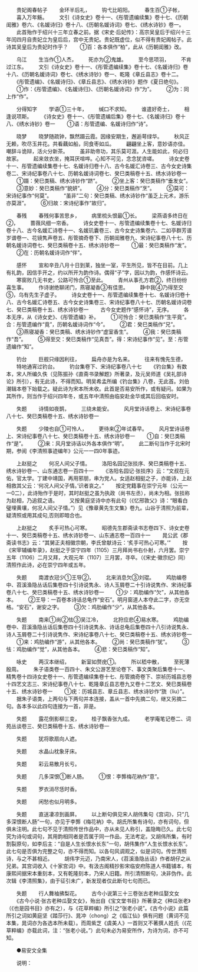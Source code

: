 <!-- { "loadSidebar": true } -->
　　贵妃阁春帖子 
　　金环半后礼， 
　　钩弋比昭阳。 
　　春生百①子帐， 
　　喜入万年觞。 
　　文引《诗女史》卷十一、《彤管遗编续集》卷十七、《历朝闺雅》卷六、《名媛诗归》卷十八、《历朝名媛诗词》卷七、《绣水诗钞》卷一。 
　　此首殆作于绍兴十三年立春之前。据《宋史·后妃传》：高宗吴皇后于绍兴十三年闰四月自贵妃立为皇后后，宫中无贵妃。贵妃既虚位，似不得有贵妃阁帖子。此诗其吴皇后为贵妃时作乎？ 
　　①百：各本俱作“柏”，此从《历朝闺雅》改。  

　　乌江 
　　生当作①人杰， 
　　死亦为②鬼雄。 
　　至今思项羽， 
　　不肯过江东。 
　　文引《诗女史》卷十一、《彤管遗编续集》卷十七、《名媛诗归》卷十八、《历朝名媛诗词》卷七、《绣水诗钞》卷一、乾隆《章丘县志》卷十二。 
　　《彤管遗编》、《名媛诗归》、《章丘县志》、《绣水诗钞》题作《夏日绝句》。 
　　①作：《彤管遗编》、《名媛诗归》、《历朝名媛诗词》作“为”。 
　　②为：同上作“作”。  

　　分得知字 
　　学语①三十年， 
　　缄口不求知。 
　　谁遣好奇士， 
　　相逢说项斯。 
　　《诗女史》卷十一、《彤管遗编后集》卷十七、《名媛诗归》卷十八、《绣水诗钞》卷一 
　　①语：彤管遗编、名媛诗归作“诗”。  

　　晓梦 
　　晓梦随疏钟，飘然蹑云霞。因缘安期生，邂逅萼绿华。 
　　秋风正无赖，吹尽玉井花。共看藕如船，同食枣如瓜。 
　　翩翩坐上客，意妙语亦佳。嘲辞斗诡辩，活火分新茶。 
　　虽非助帝功，其乐莫可涯。人生能如此，何必归故家。 
　　起来敛衣坐，掩耳厌喧哗。心知不可见，念念犹咨嗟。 
　　诗女史卷十一、彤管遗编续集卷十七、名媛诗归卷十八、古今名媛汇诗卷三、古今女史诗集卷二、宋诗纪事卷八十七、历朝名媛诗词卷七、癸巳类稿卷十五、绣水诗钞卷一 
　　①蹑：癸巳类稿、绣水诗钞作“跻”。 
　　②坐上客：癸巳类稿作“垂发女”。 
　　③意妙：癸巳类稿作“貌妍”。 
　　④分：癸巳类稿作“烹”。 
　　⑤莫可：宋诗纪事作“何莫”。 
　　“虽非”二句：癸巳类稿、绣水诗钞作“虽乏上元术，游乐亦莫涯”。 
　　⑥归故：宋诗纪事作“故归”。  

　　春残 
　　春残何事苦思乡， 
　　病里梳头恨最①长。 
　　梁燕语多终日在②， 
　　蔷薇风细一帘香。 
　　诗女史卷十一、彤管遗编续集卷十七、名媛诗归卷十八、古今名媛汇诗卷十一、名媛玑囊卷三、古今女史诗集卷六、二如亭群芳谱岁谱卷一、花镜隽声卷五、彤管摘奇卷下、历朝闺雅卷九、宋诗纪事卷八十七、历朝名媛诗词卷七、癸巳类稿卷十五、绣水诗钞卷一 
　　①最：癸巳类稿作“发”。 
　　②在：历朝名媛诗词作“伴”。  

　　感怀 
　　宣和辛丑八月十日到莱，独坐一室，平生所见，皆不在目前。几上有礼韵，因信手开之，约以所开为韵作诗。偶得“子”字，因以为韵，作感怀诗云。 
　　寒窗败几无书史，公路可怜合①至此。 
　　青州从事孔方君②，终日纷纷喜生事。 
　　作诗谢绝聊闭门，燕寝凝香③有佳思。 
　　静中我④乃得至交⑤，乌有先生子虚子。 
　　诗女史卷十一、彤管遗编续集卷十七、名媛诗归卷十八、古今名媛汇诗卷五、古今女史诗集卷三、宋诗纪事卷八十七、历朝名媛诗词卷七、癸巳类稿卷十五、绣水诗钞卷一 
　　古今女史题作“感怀诗”，无序。 
　　各本无序，从《诗女史》、《彤管遗编》补。 
　　①可怜合：癸巳类稿作“生平竟”。合：彤管遗编作“竟”，历朝名媛诗词作“今”。 
　　②君：癸巳类稿作“兄”。 
　　③燕寝凝香：癸巳类稿、绣水诗钞作“虚室香生”。 
　　④我：癸巳类稿作“吾”。 
　　⑤得至交：癸巳类稿作“见真吾”。得：宋诗纪事作“见”。至：彤管遗编作“知”。  

　　钓台 
　　巨舰只缘因利往， 
　　扁舟亦是为名来。 
　　往来有愧先生德， 
　　特地通宵过钓台。 
　　钓台集卷下、宋诗纪事卷八十七 
　　《钓台集》有数本，宋人所编久佚（见陈振孙《直斋书录解题》所著录，及元吴师道《吴礼部诗论》所引），有无此诗，不得而知。明吴希孟所编《钓台集》八卷，无此首。刘伯潮辑本卷下始载之。疑此诗为宋本所未收。此首是否易安所作，或有疑问。如果为其所作，则当作于绍兴四年冬，或五年中清照由临安赴金华或其后回临安时。 

　　失题 
　　诗情如夜鹊， 
　　三绕未能安。 
　　风月堂诗话卷上、宋诗纪事卷八十七、癸巳类稿卷十五、绣水诗钞卷一  

　　失题 
　　少陵也自①可怜人， 
　　更待来②年试春早。 
　　风月堂诗话卷上、宋诗纪事卷八十七、癸巳类稿卷十五、绣水诗钞卷一 
　　①自：癸巳类稿作“是”。 
　　②来：风月堂诗话以外各本俱作“明”。 
　　此二断句当作于北宋时期，参阅《李清照事迹编年》公元一一四0年事迹。  

　　上赵挺之 
　　何况人间父子情。 
　　洛阳名园记张掞序、癸巳类稿卷十五、绣水诗钞卷一、山东通志卷一百四十一 
　　《洛阳名园记·张掞序》云：“文叔在元佑，官太学。丁建中靖国，再用邪朋，串为党人。女适赵相挺之子，亦能诗，上赵相救其父云：‘何况人间父子情。’识者哀之。” 
　　按定党籍事在崇宁元年（公元一一0二），此诗殆作于是时，其时赵挺之虽为执政（尚书左丞），尚未为相。张掞称为赵相，乃追叙之语。 
　　又按黄庭坚诗中亦有此句（《忆邢敦父》诗：“眼看白璧埋黄壤，何况人间父子情。”）见《豫章黄先生文集》卷九。山谷于清照为前辈，疑清照或用其成句,否则即暗合也。  

　　上赵挺之 
　　炙手可热心可寒。 
　　昭德先生郡斋读书志卷四下、诗女史卷十一、癸巳类稿卷十五、绣水诗钞卷一、山东通志卷一百四十一 
　　晁公武《郡斋读书志》云：“其舅正夫相徽宗朝，李氏曾献诗云：‘炙手可热心可寒。’” 
　　按《宋宰辅编年录》，赵挺之于崇宁四年（1105）三月拜尚书右仆射，六月罢。崇宁五年（1106）二月又拜，大观元年（1107）三月罢，寻卒。（《宋史·徽宗纪》同）清照作此诗，必在崇宁四年或五年。  

　　失题 
　　南渡衣冠少①王导②， 
　　北来消息欠③刘琨。 
　　鸡肋编卷中、苕溪渔隐丛话后集卷四十引诗说隽永、诗人玉屑卷二十引诗说隽作、宋诗纪事卷八十七、癸巳类稿卷十五、绣水诗钞卷一 
　　①少：鸡肋编作“欠”，从其他各本。 
　　②王导：一百卷本诗话总龟作“安石”。明月窗道人本夺此二字，亦无空格。“安石”，谢安之字。 
　　③欠：鸡肋编作“少”，从其他各本。  

　　失题 
　　南来①尚②怯③吴江冷， 
　　北狩应悲④易水寒。 
　　鸡肋编卷中、苕溪渔隐丛话后集卷四十引诗说隽永、诗话总龟后集卷四十八引诗说隽永、诗人玉屑卷二十引诗说隽作、宋诗纪事卷八十七、癸巳类稿卷十五、绣水诗钞卷一 
　　①来：鸡肋编作“游”，从其他各本。 
　　②尚：癸巳类稿作“犹”。 
　　③怯：鸡肋编作“觉”，从其他各本。 
　　④悲：癸巳类稿作“知”。  

　　咏史 
　　两汉本继绍， 
　　新室如赘疣①。 
　　所以嵇中散， 
　　至死薄殷周。 
　　朱子语类卷一百四十、朱文公游艺至论卷下、事文类聚后集卷十一、精隽卷十四诗女史卷十一、彤管遗编续集卷十七、彤管摘奇卷下、崇祯历城县志卷十四艺文志三、宋诗纪事卷八十七、乾隆章丘县志卷九又卷十二艺文、癸巳类稿卷十五、绣水诗钞卷一 
　　①疣：历城县志、章丘县志、绣水诗钞作“旒（liu）”。 
　　据朱子语类，上两句与下两句并本连接，盖从一首中先摘二句，继又另摘二句。各本多以此四句连接为一首，非是。  

　　失题 
　　露花倒影柳三变， 
　　桂子飘香张九成。 
　　老学庵笔记卷二、词苑丛谈卷三、癸巳类稿卷十五、绣水诗钞卷一  

　　失题 
　　犹将歌扇向人遮。  

　　失题 
　　水晶山枕象牙床。  

　　失题 
　　彩云易散月长亏。  

　　失题 
　　几多深恨①断人肠。 
　　①恨：李龏梅花衲作“意”。  

　　失题 
　　罗衣消尽恁时香。  

　　失题 
　　闲愁也似月明多。  

　　失题 
　　直送凄凉到画屏。 
　　以上断句俱见宋人胡伟集句《宫词》，只“几多深恨断人肠”一句，亦见于李龏《梅花衲》中。胡氏所集有诗句，亦有词句，但俱未注明。此七句不见于清照传世作品中，亦从未见人称引，盖隐晦已久。此七句究为诗句或词句，其用韵相同者是否属于同一作品，无法考定。又胡伟所集，有时割裂原句，如李后主：“自是人生长恨水长东”一句，胡伟集作“人生长恨水长东”。此七句是否俱为完整之句，亦不得而知。以各句风调观之，似是词句。传世清照诗，与之不甚相近。 
　　胡伟字元迈，乃南宋人，《苕溪渔隐丛话》作者胡仔之从兄弟。其宫词收入《十家宫词》中。有汲古阁精抄影宋临安府陈道人书籍铺本，有康熙间据宋本重刻本，又有乾隆刻本，乃宋人旧籍。所引清照断句，决非伪作。此次辑《李清照集》，由于征引未广，新发现者仅此断句七句而已。  

　　失题 
　　行人舞袖拂梨花。 
　　古今小说第三十三卷张古老种瓜娶文女 
　　《古今小说·张古老种瓜娶文女》，殆出自《宝文堂书目》所著录之《种瓜张老》（《也是园书目》亦有之），与《花草粹编》所引之“张老小说”。《古今小说》此篇所引之词如黄庭坚《踏莎行》、晁冲（chong）之《临江仙》俱有问题（黄词不见本集，晁词亦为各选本所未载）。而周紫芝《虞美人》一首则又不著撰人姓氏（《花草粹编》亦载此词，注：“张老小说。”）此句未必为易安所作，为诗为词，亦不可知。 

　　●易安文全集 

　　说明： 
